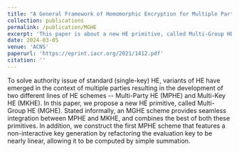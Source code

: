 ```yaml
---
title: "A General Framework of Homomorphic Encryption for Multiple Parties with Non-Interactive Key-Aggregation"
collection: publications
permalink: /publication/MGHE
excerpt: 'This paper is about a new HE primitive, called Multi-Group HE (MGHE) providing integration between MPHE and MKHE which are HE variants for multiple parties'
date: 2024-03-05
venue: 'ACNS'
paperurl: 'https://eprint.iacr.org/2021/1412.pdf'
citation: ''
---
```

To solve authority issue of standard (single-key) HE, variants of HE have emerged in the context of multiple parties resulting in the development of two different lines of HE schemes -- Multi-Party HE (MPHE) and Multi-Key HE (MKHE). 
In this paper, we propose a new HE primitive, called Multi-Group HE (MGHE). Stated informally, an MGHE scheme provides seamless integration between MPHE and MKHE, and combines the best of both these primitives.
In addition, we construct the first MPHE scheme that features a non-interactive key generation by refactoring the evaluation key to be nearly linear, allowing it to be computed by simple summation. 

<!--[Download paper here](https://eprint.iacr.org/2021/1412.pdf)-->
